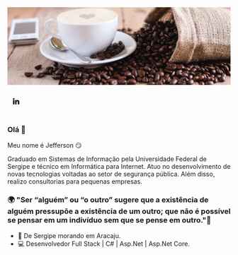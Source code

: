 <img src="https://github.com/Jeffconexion/Jeffconexion/blob/main/github.jpg">
 
<!--<a href="https://thamiavicente.github.io/"><img align="left" src="https://github.com/Jeffconexion/Jeffconexion/blob/main/home.png"/></a> -->
<a href="https://www.linkedin.com/in/jeffsantosti/"><img align="left" src="https://github.com/Jeffconexion/Jeffconexion/blob/main/linkedin.png"/></a>
<!--<a href="https://medium.com/@thamiavicente"><img align="left" src="https://github.com/thamiavicente/thamiavicente/blob/master/assets/img/medium.png"/></a> -->
<!--<a href="https://www.behance.net/thamiavicente"><img align="left" src="https://github.com/thamiavicente/thamiavicente/blob/master/assets/img/behance.png"/></a> -->
<!--<a href="https://vimeo.com/thamiavicente"><img align="left" src="https://github.com/thamiavicente/thamiavicente/blob/master/assets/img/vimeo.png"/></a> -->
<!--<a href="https://www.instagram.com/tavcodeart/"><img align="left" src="https://github.com/thamiavicente/thamiavicente/blob/master/assets/img/insta.png"/></a> -->
<br>
<br>
<br>

### Olá 👋

Meu nome é Jefferson 😏

Graduado em Sistemas de Informação pela Universidade Federal de Sergipe e técnico em Informática para Internet. 
Atuo no desenvolvimento de novas tecnologias voltadas ao setor de segurança pública. Além disso, realizo consultorias para pequenas empresas. 

### 🌍 "Ser “alguém” ou “o outro” sugere que a existência de alguém pressupõe a existência de um outro; que não é possível se pensar em um indivíduo sem que se pense em outro."🧠

- 📍 De Sergipe morando em Aracaju.
- 💻 Desenvolvedor Full Stack | C# | Asp.Net | Asp.Net Core.
